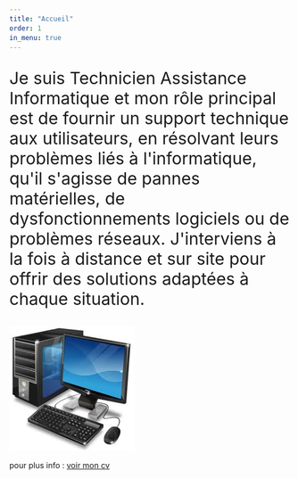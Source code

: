 ```yaml
---
title: "Accueil"
order: 1
in_menu: true
---
```

<div class="tableau"><p style="font-size: 30px;">Je suis Technicien Assistance Informatique et mon rôle principal est de fournir un support technique aux utilisateurs, en résolvant leurs problèmes liés à l'informatique, qu'il s'agisse de pannes matérielles, de dysfonctionnements logiciels ou de problèmes réseaux. J'interviens à la fois à distance et sur site pour offrir des solutions adaptées à chaque situation.</p>


<img src="images/Sans titre3.jpg"></div>

  
<p>pour plus info : <a href="CV_2025-01-28_Fouad_HAMA-4.pdf ">voir mon cv</a></p> 